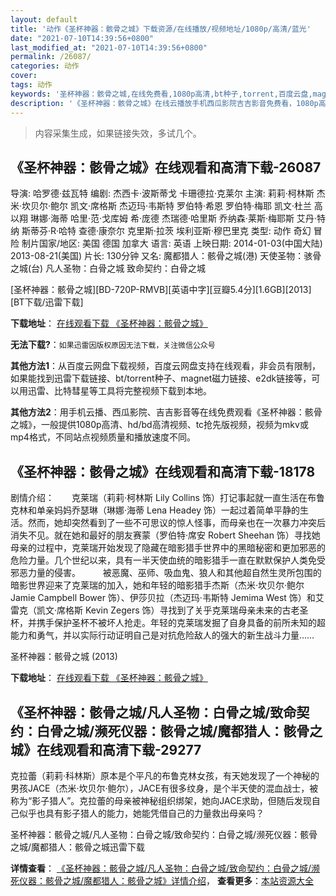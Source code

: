 ```yaml
---
layout: default
title: '动作《圣杯神器：骸骨之城》下载资源/在线播放/视频地址/1080p/高清/蓝光'
date: "2021-07-10T14:39:56+0800"
last_modified_at: "2021-07-10T14:39:56+0800"
permalink: /26087/
categories: 动作
cover:
tags: 动作
keywords: '圣杯神器：骸骨之城,在线免费看,1080p高清,bt种子,torrent,百度云盘,magnet,磁力链,迅雷下载资源'
description: '《圣杯神器：骸骨之城》在线云播放手机西瓜影院吉吉影音免费看，1080p高清bd/hd未删减完整版和tc抢先枪版，mkv/mp4格式，附带bt/torrent种子、magnet/磁力链、百度云盘、网盘资源迅雷下载链接'
---
```


>内容采集生成，如果链接失效，多试几个。


## 《圣杯神器：骸骨之城》在线观看和高清下载-26087

导演: 哈罗德·兹瓦特 编剧: 杰西卡·波斯蒂戈 卡珊德拉·克莱尔 主演: 莉莉·柯林斯 杰米·坎贝尔·鲍尔 凯文·席格斯 杰迈玛·韦斯特 罗伯特·希恩 罗伯特·梅耶 凯文·杜兰 高以翔 琳娜·海蒂 哈里·范·戈库姆 希·庞德 杰瑞德·哈里斯 乔纳森·莱斯·梅耶斯 艾丹·特纳 斯蒂芬·R·哈特 查德·康奈尔 克里斯·拉茨 埃利亚斯·穆巴里克 类型: 动作 奇幻 冒险 制片国家/地区: 美国 德国 加拿大 语言: 英语 上映日期: 2014-01-03(中国大陆) 2013-08-21(美国) 片长: 130分钟 又名: 魔都猎人：骸骨之城(港) 天使圣物：骇骨之城(台) 凡人圣物：白骨之城 致命契约：白骨之城


[圣杯神器：骸骨之城][BD-720P-RMVB][英语中字][豆瓣5.4分][1.6GB][2013][BT下载/迅雷下载]

**下载地址**： [在线观看下载 《圣杯神器：骸骨之城》](https://www.btdx8.com/torrent/the_mortal_instruments_city_of_bones_2013.html) 


**无法下载?**：`如果迅雷因版权原因无法下载，关注微信公众号 `

**其他方法1**：从百度云网盘下载视频，百度云网盘支持在线观看，非会员有限制，如果能找到迅雷下载链接、bt/torrent种子、magnet磁力链接、e2dk链接等，可以用迅雷、比特彗星等工具将完整视频下载到本地。

**其他方法2**：用手机云播、西瓜影院、吉吉影音等在线免费观看《圣杯神器：骸骨之城》，一般提供1080p高清、hd/bd高清视频、tc抢先版视频，视频为mkv或mp4格式，不同站点视频质量和播放速度不同。


## 《圣杯神器：骸骨之城》在线观看和高清下载-18178

剧情介绍：　　克莱瑞（莉莉·柯林斯 Lily Collins 饰）打记事起就一直生活在布鲁克林和单亲妈妈乔瑟琳（琳娜·海蒂 Lena Headey 饰）一起过着简单平静的生活。然而，她却突然看到了一些不可思议的惊人怪事，而母亲也在一次暴力冲突后消失不见。就在她和最好的朋友赛蒙（罗伯特·席安 Robert Sheehan 饰）寻找她母亲的过程中，克莱瑞开始发现了隐藏在暗影猎手世界中的黑暗秘密和更加邪恶的危险力量。几个世纪以来，具有一半天使血统的暗影猎手一直在默默保护人类免受邪恶力量的侵害。  　　被恶魔、巫师、吸血鬼、狼人和其他超自然生灵所包围的暗影世界迎来了克莱瑞的加入，她和年轻的暗影猎手杰斯（杰米·坎贝尔·鲍尔 Jamie Campbell Bower 饰）、伊莎贝拉（杰迈玛·韦斯特 Jemima West 饰）和艾雷克（凯文·席格斯 Kevin Zegers 饰）寻找到了关乎克莱瑞母亲未来的古老圣杯，并携手保护圣杯不被坏人抢走。年轻的克莱瑞发掘了自身具备的前所未知的超能力和勇气，并以实际行动证明自己是对抗危险敌人的强大的新生战斗力量……


圣杯神器：骸骨之城 (2013)

**下载地址**： [在线观看下载 《圣杯神器：骸骨之城》](https://www.btbtdy.me/btdy/dy3135.html) 


## 《圣杯神器：骸骨之城/凡人圣物：白骨之城/致命契约：白骨之城/濒死仪器：骸骨之城/魔都猎人：骸骨之城》在线观看和高清下载-29277

克拉蕾（莉莉·科林斯）原本是个平凡的布鲁克林女孩，有天她发现了一个神秘的男孩JACE（杰米·坎贝尔·鲍尔），JACE有很多纹身，是个半天使的混血战士，被称为“影子猎人”。克拉蕾的母亲被神秘组织绑架，她向JACE求助，但随后发现自己似乎也具有影子猎人的能力，她能凭借自己的力量救出母亲吗？


圣杯神器：骸骨之城/凡人圣物：白骨之城/致命契约：白骨之城/濒死仪器：骸骨之城/魔都猎人：骸骨之城迅雷下载

**详情查看**： [《圣杯神器：骸骨之城/凡人圣物：白骨之城/致命契约：白骨之城/濒死仪器：骸骨之城/魔都猎人：骸骨之城》详情介绍](/movie/29277/)， **查看更多**：[本站资源大全](/movie/t/all/)

